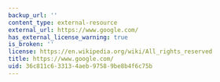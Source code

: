 ```yaml
---
backup_url: ''
content_type: external-resource
external_url: https://www.google.com/
has_external_license_warning: true
is_broken: ''
license: https://en.wikipedia.org/wiki/All_rights_reserved
title: https://www.google.com/
uid: 36c811c6-3313-4aeb-9758-9be8b4f6c75b
---
```

